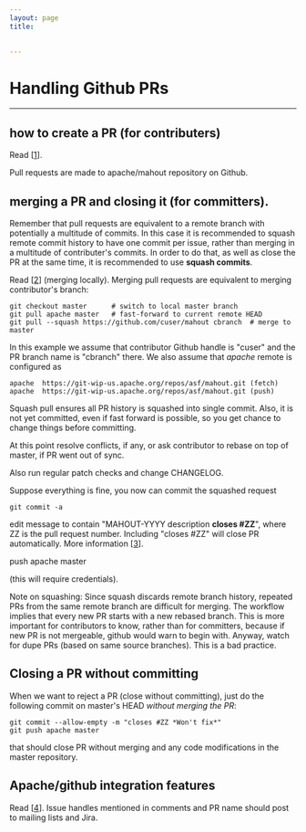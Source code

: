 ```yaml
---
layout: page
title:

    
---
```

# Handling Github PRs #

----------


## how to create a PR (for contributers)

Read [[1]]. 

Pull requests are made to apache/mahout repository on Github. 

## merging a PR and closing it (for committers). 

Remember that pull requests are equivalent to a remote branch with potentially a multitude of commits. 
In this case it is recommended to squash remote commit history to have one commit per issue, rather 
than merging in a multitude of contributer's commits. In order to do that, as well as close the PR at the 
same time, it is recommended to use **squash commits**.

Read [[2]] (merging locally). Merging pull requests are equivalent to merging contributor's branch:

    git checkout master      # switch to local master branch
    git pull apache master   # fast-forward to current remote HEAD
    git pull --squash https://github.com/cuser/mahout cbranch  # merge to master 


In this example we assume that contributor Github handle is "cuser" and the PR branch name is "cbranch" there. We also 
assume that *apache* remote is configured as 

    apache  https://git-wip-us.apache.org/repos/asf/mahout.git (fetch)
    apache  https://git-wip-us.apache.org/repos/asf/mahout.git (push)


Squash pull ensures all PR history is squashed into single commit. Also, it is not yet committed, even if 
fast forward is possible, so you get chance to change things before committing.

At this point resolve conflicts, if any, or ask contributor to rebase on top of master, if PR went out of sync.

Also run regular patch checks and change CHANGELOG.

Suppose everything is fine, you now can commit the squashed request 

    git commit -a

edit message to contain "MAHOUT-YYYY description **closes #ZZ**", where ZZ is the pull request number. 
Including "closes #ZZ" will close PR automatically. More information [[3]].

   push apache master

(this will require credentials).

Note on squashing: Since squash discards remote branch history, repeated PRs from the same remote branch are 
difficult for merging. The workflow implies that every new PR starts with a new rebased branch. This is more 
important for contributors to know, rather than for committers, because if new PR is not mergeable, github
would warn to begin with. Anyway, watch for dupe PRs (based on same source branches). This is a bad practice.
     
## Closing a PR without committing 

When we want to reject a PR (close without committing), just do the following commit on master's HEAD 
*without merging the PR*: 

    git commit --allow-empty -m "closes #ZZ *Won't fix*"
    git push apache master

that should close PR without merging and any code modifications in the master repository.

## Apache/github integration features 

Read [[4]]. Issue handles mentioned in comments and PR name should post to mailing lists and Jira.


[1]: https://help.github.com/articles/creating-a-pull-request
[2]: https://help.github.com/articles/merging-a-pull-request#merging-locally
[3]: https://help.github.com/articles/closing-issues-via-commit-messages
[4]: https://blogs.apache.org/infra/entry/improved_integration_between_apache_and
